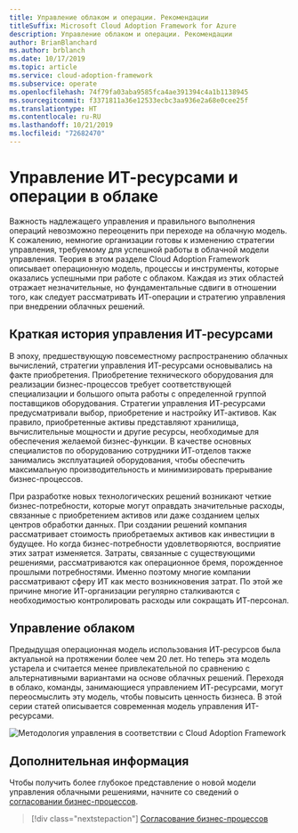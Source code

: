 ```yaml
---
title: Управление облаком и операции. Рекомендации
titleSuffix: Microsoft Cloud Adoption Framework for Azure
description: Управление облаком и операции. Рекомендации
author: BrianBlanchard
ms.author: brblanch
ms.date: 10/17/2019
ms.topic: article
ms.service: cloud-adoption-framework
ms.subservice: operate
ms.openlocfilehash: 74f79fa03aba9585fca4ae391394c4a1b1138945
ms.sourcegitcommit: f3371811a36e12533ecbc3aa936e2a68e0cee25f
ms.translationtype: HT
ms.contentlocale: ru-RU
ms.lasthandoff: 10/21/2019
ms.locfileid: "72682470"
---
```

# <a name="it-management-and-operations-in-the-cloud"></a>Управление ИТ-ресурсами и операции в облаке

Важность надлежащего управления и правильного выполнения операций невозможно переоценить при переходе на облачную модель. К сожалению, немногие организации готовы к изменению стратегии управления, требуемому для успешной работы в облачной модели управления. Теория в этом разделе Cloud Adoption Framework описывает операционную модель, процессы и инструменты, которые оказались успешными при работе с облаком. Каждая из этих областей отражает незначительные, но фундаментальные сдвиги в отношении того, как следует рассматривать ИТ-операции и стратегию управления при внедрении облачных решений.

## <a name="brief-history-of-it-management"></a>Краткая история управления ИТ-ресурсами

В эпоху, предшествующую повсеместному распространению облачных вычислений, стратегии управления ИТ-ресурсами основывались на факте приобретения. Приобретение технического оборудования для реализации бизнес-процессов требует соответствующей специализации и большого опыта работы с определенной группой поставщиков оборудования. Стратегии управления ИТ-ресурсами предусматривали выбор, приобретение и настройку ИТ-активов. Как правило, приобретенные активы представляют хранилища, вычислительные мощности и другие ресурсы, необходимые для обеспечения желаемой бизнес-функции. В качестве основных специалистов по оборудованию сотрудники ИТ-отделов также занимались эксплуатацией оборудования, чтобы обеспечить максимальную производительность и минимизировать прерывание бизнес-процессов.

При разработке новых технологических решений возникают четкие бизнес-потребности, которые могут оправдать значительные расходы, связанные с приобретением активов или даже созданием целых центров обработки данных. При создании решений компания рассматривает стоимость приобретаемых активов как инвестиции в будущее. Но когда бизнес-потребности удовлетворяются, восприятие этих затрат изменяется. Затраты, связанные с существующими решениями, рассматриваются как операционное бремя, порожденное прошлыми потребностями. Именно поэтому многие компании рассматривают сферу ИТ как место возникновения затрат. По этой же причине многие ИТ-организации регулярно сталкиваются с необходимостью контролировать расходы или сокращать ИТ-персонал.

## <a name="cloud-management"></a>Управление облаком

Предыдущая операционная модель использования ИТ-ресурсов была актуальной на протяжении более чем 20 лет. Но теперь эта модель устарела и считается менее привлекательной по сравнению с альтернативными вариантами на основе облачных решений. Переходя в облако, команды, занимающиеся управлением ИТ-ресурсами, могут переосмыслить эту модель, чтобы повысить ценность бизнеса. В этой серии статей описывается современная модель управления ИТ-ресурсами.

![Методология управления в соответствии с Cloud Adoption Framework](../../_images/manage/caf-manage.png)

## <a name="next-steps"></a>Дополнительная информация

Чтобы получить более глубокое представление о новой модели управления облачными решениями, начните со сведений о [согласовании бизнес-процессов](./business-alignment.md).

> [!div class="nextstepaction"]
> [Согласование бизнес-процессов](./business-alignment.md)
